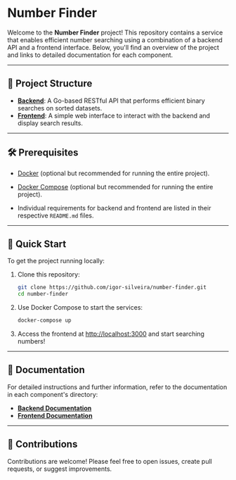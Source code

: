 # Number Finder

Welcome to the **Number Finder** project! This repository contains a service that enables efficient number searching using a combination of a backend API and a frontend interface. Below, you'll find an overview of the project and links to detailed documentation for each component.

---

## 📂 Project Structure

- **[Backend](./backend/README.md)**: A Go-based RESTful API that performs efficient binary searches on sorted datasets.
- **[Frontend](./frontend/README.md)**: A simple web interface to interact with the backend and display search results.

---

## 🛠 Prerequisites

- [Docker](https://www.docker.com/) (optional but recommended for running the entire project).
- [Docker Compose](https://docs.docker.com/compose/) (optional but recommended for running the entire project).

- Individual requirements for backend and frontend are listed in their respective `README.md` files.

---

## 🚀 Quick Start

To get the project running locally:

1. Clone this repository:
   ```bash
   git clone https://github.com/igor-silveira/number-finder.git
   cd number-finder
   ```

2. Use Docker Compose to start the services:
   ```bash
   docker-compose up
   ```

3. Access the frontend at [http://localhost:3000](http://localhost:3000) and start searching numbers!

---

## 📖 Documentation

For detailed instructions and further information, refer to the documentation in each component's directory:

- **[Backend Documentation](./backend/README.md)**
- **[Frontend Documentation](./frontend/README.md)**

---

## 🤝 Contributions

Contributions are welcome! Please feel free to open issues, create pull requests, or suggest improvements.